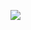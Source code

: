 [![](https://github.com/fiji/Video_Editing/actions/workflows/build-main.yml/badge.svg)](https://github.com/fiji/Video_Editing/actions/workflows/build-main.yml)

